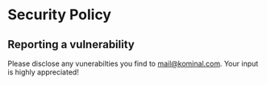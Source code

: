 # Security Policy

## Reporting a vulnerability

Please disclose any vunerabilties you find to [mail@kominal.com](mailto:mail@kominal.com).
Your input is highly appreciated!
